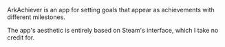 ArkAchiever is an app for setting goals that appear as achievements with different milestones.

The app's aesthetic is entirely based on Steam's interface, which I take no credit for.
